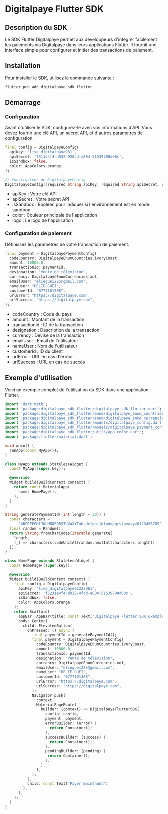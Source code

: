 # Digitalpaye Flutter SDK

## Description du SDK

Le SDK Flutter Digitalpaye permet aux développeurs d'intégrer facilement les paiements via Digitalpaye dans leurs applications Flutter. Il fournit une interface simple pour configurer et initier des transactions de paiement.

## Installation

Pour installer le SDK, utilisez la commande suivante :

```sh
flutter pub add digitalpaye_sdk_flutter
```

## Démarrage

### Configuration

Avant d'utiliser le SDK, configurez-le avec vos informations d'API. Vous devez fournir une clé API, un secret API, et d'autres paramètres de configuration.

```dart
final config = DigitalpayeConfig(
  apiKey: 'live_digitalpaye931',
  apiSecret: 'f511e4f4-d932-928cd-a804-51539700d60c',
  isSandbox: false,
  color: AppColors.orange,
);

// Constructeur de DigitalpayeConfig
DigitalpayeConfig({required String apiKey, required String apiSecret, required bool isSandbox, Color ? color, String ?logo});
```

- apiKey : Votre clé API
- apiSecret : Votre secret API
- isSandbox : Booléen pour indiquer si l'environnement est en mode sandbox
- color : Couleur principale de l'application
- logo : Le logo de l'application


### Configuration de paiement

Définissez les paramètres de votre transaction de paiement.

```dart
final payment = DigitalpayePaymentConfig(
  codeCountry: DigitalpayeEnumCountries.ivoryCoast,
  amount: 10000.0,
  transactionId: paymentId,
  designation: "Vente de télévision",
  currency: DigitalpayeEnumCurrencies.xof,
  emailUser: "elieguei225@gmail.com",
  nameUser: "HELIE GUEI",
  customerId: "0777101308",
  urlError: "https://digitalpaye.com",
  urlSuccess: "https://digitalpaye.com",
);
```

- codeCountry : Code du pays
- amount : Montant de la transaction
- transactionId : ID de la transaction
- designation : Description de la transaction
- currency : Devise de la transaction
- emailUser : Email de l'utilisateur
- nameUser : Nom de l'utilisateur
- customerId : ID du client
- urlError : URL en cas d'erreur
- urlSuccess : URL en cas de succès


## Exemple d'utilisation

Voici un exemple complet de l'utilisation du SDK dans une application Flutter.

```dart
import 'dart:math';
import 'package:digitalpaye_sdk_flutter/digitalpaye_sdk_flutter.dart';
import 'package:digitalpaye_sdk_flutter/enum/digitalpaye_enum_countries.dart';
import 'package:digitalpaye_sdk_flutter/enum/digitalpaye_enum_currencies.dart';
import 'package:digitalpaye_sdk_flutter/models/digitalpaye_config.dart';
import 'package:digitalpaye_sdk_flutter/models/digitalpaye_payment_config.dart';
import 'package:digitalpaye_sdk_flutter/utils/app_color.dart';
import 'package:flutter/material.dart';

void main() {
  runApp(const MyApp());
}

class MyApp extends StatelessWidget {
  const MyApp({super.key});

  @override
  Widget build(BuildContext context) {
    return const MaterialApp(
      home: HomePage(),
    );
  }
}

String generatePaymentId({int length = 20}) {
  const characters =
      'ABCDEFGHIJKLMNOPQRSTUVWXYZabcdefghijklmnopqrstuvwxyz0123456789';
  final random = Random();
  return String.fromCharCodes(Iterable.generate(
    length,
    (_) => characters.codeUnitAt(random.nextInt(characters.length)),
  ));
}

class HomePage extends StatelessWidget {
  const HomePage({super.key});

  @override
  Widget build(BuildContext context) {
    final config = DigitalpayeConfig(
      apiKey: 'live_digitalpaye92223061',
      apiSecret: 'f5231e4f4-d932-4fcd-a804-51539700d60c',
      isSandbox: false,
      color: AppColors.orange,
    );
    return Scaffold(
      appBar: AppBar(title: const Text('Digitalpaye Flutter SDK Example')),
      body: Center(
        child: ElevatedButton(
          onPressed: () async {
            final paymentId = generatePaymentId();
            final payment = DigitalpayePaymentConfig(
              codeCountry: DigitalpayeEnumCountries.ivoryCoast,
              amount: 10000.0,
              transactionId: paymentId,
              designation: "Vente de télévision",
              currency: DigitalpayeEnumCurrencies.xof,
              emailUser: "elieguei225@gmail.com",
              nameUser: "HELIE GUEI",
              customerId: "0777101308",
              urlError: "https://digitalpaye.com",
              urlSuccess: "https://digitalpaye.com",
            );
            Navigator.push(
              context,
              MaterialPageRoute(
                builder: (context) => DigitalpayeFlutterSDK(
                  config: config,
                  payment: payment,
                  errorBuilder: (error) {
                    return Container();
                  },
                  successBuilder: (success) {
                    return Container();
                  },
                  pendingBuilder: (pending) {
                   return Container();
                  },
                ),
              ),
            );
          },
          child: const Text('Payer maintnant'),
        ),
      ),
    );
  }
}
```

